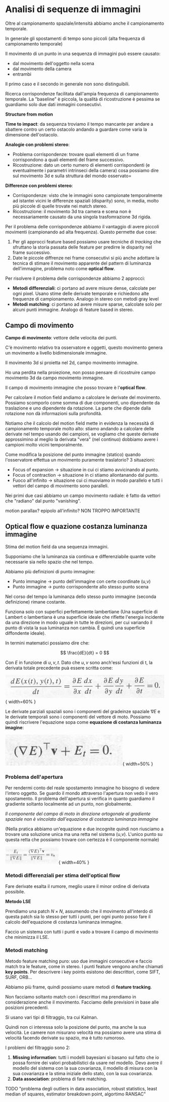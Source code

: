 # Analisi di sequenze di immagini

Oltre al campionamento spaziale/intensità abbiamo anche il campionamento temporale.

In generale gli spostamenti di tempo sono piccoli (alta frequenza di campionamento temporale)

Il movimento di un punto in una sequenza di immagini può essere causato:
- dal movimento dell'oggetto nella scena
- dal movimento della camera
- entrambi

Il primo caso e il secondo in generale non sono distinguibili.

Ricerca corrispondenze facilitata dall'ampia frequenza di campionamento temporale.
La "baseline" è piccola, la qualità di ricostruzione è pessima se guardiamo solo due dati immagini consecutivi.

**Structure from motion**

**Time to impact**: da sequenza troviamo il tempo mancante per andare a sbattere contro un certo ostacolo andando a guardare come varia la dimensione dell'ostacolo.

**Analogie con problemi stereo**:

- Problema corrispondenze: trovare quali elementi di un frame corrispondono a quali elementi del frame successivo.
- Ricostruzione: dato un certo numero di elementi corrispondenti (e eventualmente i parametri intrinseci della camera) cosa possiamo dire sul movimento 3d e sulla struttura del mondo osservato=

**Differenze con problemi stereo**:

- Corrispondenze: visto che le immagini sono campionate temporalmente ad istantei vicini le differenze spaziali (disparity) sono, in media, molto più piccole di quelle trovate nei match stereo.
- Ricostruzione: il movimento 3d tra camera e scena non è necessariamente causato da una singola trasfomrazione 3d rigida.

Per il problema delle corrispondenze abbiamo il vantaggio di avere piccoli movimenti (campionando ad alta frequenza). Questo permette due cose:

1. Per gli approcci feature based possiamo usare tecniche di _tracking_ che sfruttano la storia passata delle feature per predirre le disparity nel frame successivo.
2. Date le piccole diffrenze nei frame consecutivi si più anche adottare la tecnica di stimare il movimento apparente del pattern di luminanza dell'immagine, problema noto come **optical flow**.

Per risolvere il problema delle corrispondenze abbiamo 2 approcci:

- **Metodi differenziali**: ci portano ad avere misure dense, calcolate per ogni pixel. Usano stime delle derivate temporale e richiedono alte frequenze di campionamento. Analogo in stereo con metodi gray level
- **Metodi matching**: ci portano ad avere misure sparse, calcolate solo per alcuni punti immagine. Analogo di feature based in stereo.

## Campo di movimento

**Campo di movimento**: vettore delle velocita dei punti.

C'è movimento relativo tra osservatore e oggetti, questo movimento genera un movimento a livello bidimensionale immagine.

Il movimento 3d si proietta nel 2d, campo movimento immagine.

Ho una perdita nella proiezione, non posso pensare di ricostruire campo movimento 3d da campo movimento immagine.

Il campo di movimento immagine che posso trovare è l'**optical flow**.

Per calcolare il motion field andiamo a calcolare le derivate del movimento. Possiamo scomporlo come somma di due componenti, uno dipendente da traslazione e uno dipendente da rotazione.
La parte che dipende dalla rotazione non dà informazioni sulla profondità.

Notiamo che il calcolo del motion field mette in evidenza la necessità di campionamento temporale molto alto: stiamo andando a calcolare delle derivate nel tempo usando dei campioni, se vogliamo che queste derivate approssimino al meglio la derivata "vera" (nel continuo) dobbiamo avere i campioni molto vicini temporalmente.

Come modifica la posizione del punto immagine (statico) quando l'osservatore effettua un movimento puramente traslatorio?
3 situazioni:

- Focus of expansion -> situazione in cui ci stiamo avvicinando al punto.
- Focus of contraction -> situazione in ci stiamo allontanando dal punto.
- Fuoco all'infinito -> situazione cui ci muoviamo in modo parallelo e tutti i vettori del campo di movimento sono paralleli.

Nei primi due casi abbiamo un campo movimento radiale: è fatto da vettori che "radiano" dal punto "vanishing".

motion parallax? epipolo all'infinito? NON TROPPO IMPORTANTE

## Optical flow e quazione costanza luminanza immagine

Stima del motion field da una sequenza immagini.

Supponiamo che la luminanza sia continua e differenziabile quante volte necessarie sia nello spazio che nel tempo.

Abbiamo più definizioni di punto immagine:

- Punto immagine -> punto dell'immagine con certe coordinate (u,v)
- Punto immagine -> punto corrispondente allo stesso punto scena

Nel corso del tempo la luminanza dello stesso punto immagine (seconda definizione) rimane costante.

Funziona solo con superfici perfettamente lambertiane (Una superficie di Lambert o lambertiana è una superficie ideale che riflette l'energia incidente da una direzione in modo uguale in tutte le direzioni, per cui variando il punto di vista la sua luminanza non cambia. È quindi una superficie diffondente ideale).

In termini matematici possiamo dire che:

$$
\frac{dE}{dt} = 0
$$

Con $E$ in funzione di $u, v, t$. Dato che $u, v$ sono anch'essi funzioni di t, la derivata totale precedente puà essere scritta come:

![](img/eq-luminanza.png){ width=60% }

Le derivate parziali spaziali sono i componenti del gradeinze spaziale $\nabla E$ e le derivate temporali sono i componenti del vettore di moto.
Possiamo quindi riscrivere l'equazione sopa come **equazione di costanza luminanza imagine**:

![](img/eq-luminanza2.png){ width=50% }

### Problema dell'apertura

Per rendermi conto del reale spostamento immagine ho bisogno di vedere l'intero oggetto.
Se guardo il mondo attraverso l'apertura non vedo il vero spostamento.
Il problema dell'apertura si verifica in quanto guardiamo il gradiente soltanto localmente ad un punto, non globalmente.

_Il componente del campo di moto in direzione ortogonale al gradiente spaziale non è vincolato dall'equazione di costanza luminanza immagine_

(Nella pratica abbiamo un'equazione e due incognite quindi non riusciamo a trovare una soluzione unica ma una retta nel sistema (u,v). L'unico punto su questa retta che possiamo trovare con certezza è il componente normale)

![](img/apertura.png){ width=40% }

### Metodi differenziali per stima dell'optical flow

Fare derivate esalta il rumore, meglio usare il minor ordine di derivata possibile.

**Metodo LSE**

Prendiamo una patch $N \times N$, assumendo che il movimento all'interdo di questa patch sia lo stesso per tutti i punti, per ogni punto posso fare il calcolo dell'equazione di costanza luminanza immagine.

Faccio un sistema con tutti i punti e vado a trovare il campo di movimento che minimizza il LSE.

### Metodi matching

Metodo feature matching puro: uso due immagini consecutive e faccio match tra le feature, come in stereo.
I punti feature vengono anche chiamati **key points**.
Per descrivere i key points esistono dei descrittori, come SIFT, SURF, ORB...

Abbiamo più frame, quindi possiamo usare metodi di  **feature tracking**.

Non facciamo soltanto match con i descrittori ma prendiamo in considerazione anche il movimento.
Facciamo delle previsioni in base alle posizioni precedenti.

Si usano vari tipi di filtraggio, tra cui Kalman.

Quindi non ci interessa solo la posizione del punto, ma anche la sua velocità. Le camere non misurano velocità ma possiamo avere una stima di velocità facendo derivate su spazio, ma è tutto rumoroso.

I problemi del filtraggio sono 2:

1. **Missing information**: tutti i modelli bayesiani si basano sul fatto che io possa fornire dei valori probabilistici da usare nel modello. Devo avere il modello del sistema con la sua covarianza, il modello di misura con la sua covarianza e la stima iniziale dello stato, con la sua covarianza.
2. **Data association**: problema di fare matching.
 
TODO "problema degli outliers in data association, robust statistics, least median of squares, estimator breakdown point, algortimo RANSAC" 